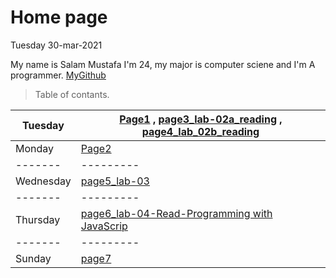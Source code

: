 # Home page



 Tuesday 30-mar-2021  



My name is Salam Mustafa I'm 24, my major is computer sciene and I'm A programmer. [MyGithub](https://github.com/salammustafa728)

>Table of contants.

Tuesday                      | [Page1](reading.md) , [page3_lab-02a_reading](notes.md) , [page4_lab_02b_reading](page4.md)
--------                     |---------
Monday                       | [Page2](reading2.md)
-------                      |---------
Wednesday                    | [page5_lab-03](readingwed.md)
-------                      |---------
Thursday                     | [page6_lab-04-Read-Programming with JavaScrip](readingthu)
-------                      |---------
Sunday                       | [page7](readinglab05.md)
    






